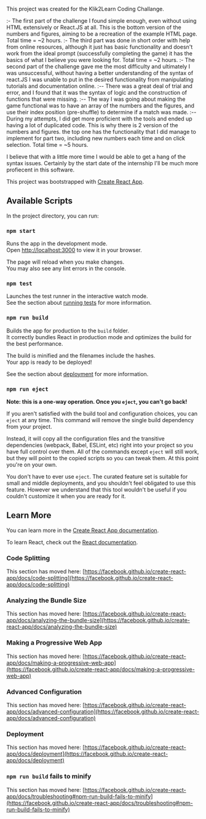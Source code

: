 This project was created for the Klik2Learn Coding Challange.

:- The first part of the challenge I found simple enough, even without using HTML extensively or React.JS at all. This is the bottom version of the numbers and figures, aiming to be a recreation of the example HTML page.
  Total time = ~2 hours.
:- The third part was done in short order with help from online resources, although it just has basic functionality and doesn't work from the ideal prompt (successfully completing the game) it has the basics of what I believe you were looking for. 
  Total time = ~2 hours.
:- The second part of the challenge gave me the most difficulty and ultimately I was unsuccessful, without having a better understanding of the syntax of react.JS I was unable to put in the desired functionality from manipulating tutorials and documentation online. 
    :-- There was a great deal of trial and error, and I found that it was the syntax of logic and the construction of functions that were missing.
    :-- The way I was going about making the game functional was to have an array of the numbers and the figures, and use their index position (pre-shuffle) to determine if a match was made. 
    :-- During my attempts, I did get more proficient with the tools and ended up having a lot of duplicated code. This is why there is 2 version of the numbers and figures. the top one has the functionality that I did manage to implement for part two, including new numbers each time and on click selection.
  Total time = ~5 hours.
  
  
  I believe that with a little more time I would be able to get a hang of the syntax issues. Certainly by the start date of the internship I'll be much more profiecent in this software. 

This project was bootstrapped with [Create React App](https://github.com/facebook/create-react-app).

## Available Scripts

In the project directory, you can run:

### `npm start`

Runs the app in the development mode.\
Open [http://localhost:3000](http://localhost:3000) to view it in your browser.

The page will reload when you make changes.\
You may also see any lint errors in the console.

### `npm test`

Launches the test runner in the interactive watch mode.\
See the section about [running tests](https://facebook.github.io/create-react-app/docs/running-tests) for more information.

### `npm run build`

Builds the app for production to the `build` folder.\
It correctly bundles React in production mode and optimizes the build for the best performance.

The build is minified and the filenames include the hashes.\
Your app is ready to be deployed!

See the section about [deployment](https://facebook.github.io/create-react-app/docs/deployment) for more information.

### `npm run eject`

**Note: this is a one-way operation. Once you `eject`, you can't go back!**

If you aren't satisfied with the build tool and configuration choices, you can `eject` at any time. This command will remove the single build dependency from your project.

Instead, it will copy all the configuration files and the transitive dependencies (webpack, Babel, ESLint, etc) right into your project so you have full control over them. All of the commands except `eject` will still work, but they will point to the copied scripts so you can tweak them. At this point you're on your own.

You don't have to ever use `eject`. The curated feature set is suitable for small and middle deployments, and you shouldn't feel obligated to use this feature. However we understand that this tool wouldn't be useful if you couldn't customize it when you are ready for it.

## Learn More

You can learn more in the [Create React App documentation](https://facebook.github.io/create-react-app/docs/getting-started).

To learn React, check out the [React documentation](https://reactjs.org/).

### Code Splitting

This section has moved here: [https://facebook.github.io/create-react-app/docs/code-splitting](https://facebook.github.io/create-react-app/docs/code-splitting)

### Analyzing the Bundle Size

This section has moved here: [https://facebook.github.io/create-react-app/docs/analyzing-the-bundle-size](https://facebook.github.io/create-react-app/docs/analyzing-the-bundle-size)

### Making a Progressive Web App

This section has moved here: [https://facebook.github.io/create-react-app/docs/making-a-progressive-web-app](https://facebook.github.io/create-react-app/docs/making-a-progressive-web-app)

### Advanced Configuration

This section has moved here: [https://facebook.github.io/create-react-app/docs/advanced-configuration](https://facebook.github.io/create-react-app/docs/advanced-configuration)

### Deployment

This section has moved here: [https://facebook.github.io/create-react-app/docs/deployment](https://facebook.github.io/create-react-app/docs/deployment)

### `npm run build` fails to minify

This section has moved here: [https://facebook.github.io/create-react-app/docs/troubleshooting#npm-run-build-fails-to-minify](https://facebook.github.io/create-react-app/docs/troubleshooting#npm-run-build-fails-to-minify)
